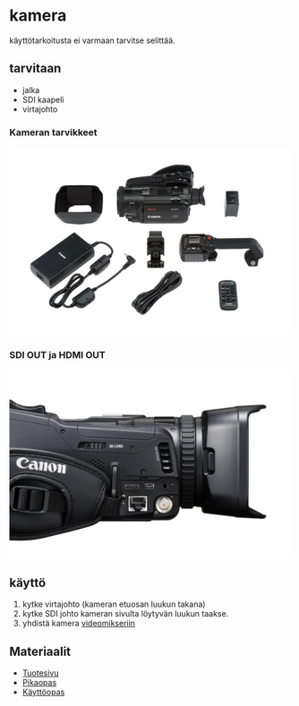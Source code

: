 # kamera
käyttötarkoitusta ei varmaan tarvitse selittää.

## tarvitaan
* jalka
* SDI kaapeli
* virtajohto

### Kameran tarvikkeet
<p align="center">
  <img src="contents.jpg">
</p>

### SDI OUT ja HDMI OUT
<p align="center">
  <img src="sdi-hdmi-out.jpg">
</p>


## käyttö
1. kytke virtajohto (kameran etuosan luukun takana)
2. kytke SDI johto kameran sivulta löytyvän luukun taakse.
3. yhdistä kamera [videomikseriin](../videomikseri/README.md)

## Materiaalit
* [Tuotesivu](https://www.canon.fi/video-cameras/xf-405-and-xf-400/)
* [Pikaopas](quick-guide-fi.pdf)
* [Käyttöopas](manual-fi.pdf)